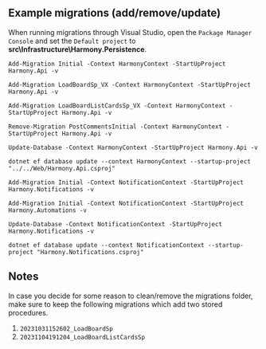 ## Example migrations (add/remove/update)

When running migrations through Visual Studio, open the `Package Manager Console` and set the `Default project` to __src\Infrastructure\Harmony.Persistence__.

```
Add-Migration Initial -Context HarmonyContext -StartUpProject Harmony.Api -v
```

```
Add-Migration LoadBoardSp_VX -Context HarmonyContext -StartUpProject Harmony.Api -v
```

```
Add-Migration LoadBoardListCardsSp_VX -Context HarmonyContext -StartUpProject Harmony.Api -v
```

```
Remove-Migration PostCommentsInitial -Context HarmonyContext -StartUpProject Harmony.Api -v
```

```
Update-Database -Context HarmonyContext -StartUpProject Harmony.Api -v
```

```
dotnet ef database update --context HarmonyContext --startup-project "../../Web/Harmony.Api.csproj"
```

```
Add-Migration Initial -Context NotificationContext -StartUpProject Harmony.Notifications -v
```

```
Add-Migration Initial -Context NotificationContext -StartUpProject Harmony.Automations -v
```

```
Update-Database -Context NotificationContext -StartUpProject Harmony.Notifications -v
```

```
dotnet ef database update --context NotificationContext --startup-project "Harmony.Notifications.csproj"
```

## Notes
In case you decide for some reason to clean/remove the migrations folder, make sure to keep the following migrations which add two stored procedures.

1. `20231031152602_LoadBoardSp`
2. `20231104191204_LoadBoardListCardsSp`
